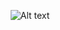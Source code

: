 <div align="center">


![Alt text]([https://i.sstatic.net/fHctp.gif](https://i.pinimg.com/originals/3d/03/80/3d0380fb32e1b11ff43384afbb93b4c5.gif))
